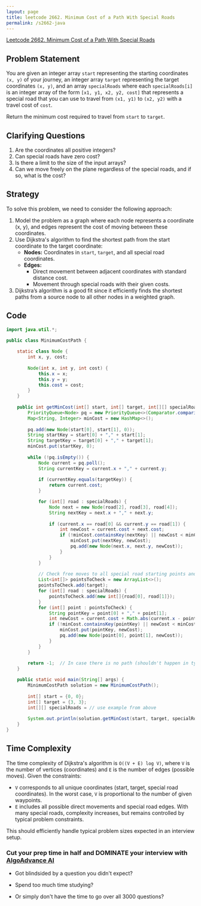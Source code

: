 ```yaml
---
layout: page
title: leetcode 2662. Minimum Cost of a Path With Special Roads
permalink: /s2662-java
---
```

[Leetcode 2662. Minimum Cost of a Path With Special Roads](https://algoadvance.github.io/algoadvance/l2662)
## Problem Statement

You are given an integer array `start` representing the starting coordinates `(x, y)` of your journey, an integer array `target` representing the target coordinates `(x, y)`, and an array `specialRoads` where each `specialRoads[i]` is an integer array of the form `[x1, y1, x2, y2, cost]` that represents a special road that you can use to travel from `(x1, y1)` to `(x2, y2)` with a travel cost of `cost`.

Return the minimum cost required to travel from `start` to `target`.

## Clarifying Questions

1. Are the coordinates all positive integers? 
2. Can special roads have zero cost?
3. Is there a limit to the size of the input arrays?
4. Can we move freely on the plane regardless of the special roads, and if so, what is the cost?

## Strategy

To solve this problem, we need to consider the following approach:

1. Model the problem as a graph where each node represents a coordinate (x, y), and edges represent the cost of moving between these coordinates.
2. Use Dijkstra's algorithm to find the shortest path from the start coordinate to the target coordinate:
   - **Nodes:** Coordinates in `start`, `target`, and all special road coordinates.
   - **Edges:**
     - Direct movement between adjacent coordinates with standard distance cost.
     - Movement through special roads with their given costs.
3. Dijkstra’s algorithm is a good fit since it efficiently finds the shortest paths from a source node to all other nodes in a weighted graph.

## Code

```java
import java.util.*;

public class MinimumCostPath {
    
    static class Node {
        int x, y, cost;
        
        Node(int x, int y, int cost) {
            this.x = x;
            this.y = y;
            this.cost = cost;
        }
    }
    
    public int getMinCost(int[] start, int[] target, int[][] specialRoads) {
        PriorityQueue<Node> pq = new PriorityQueue<>(Comparator.comparingInt(node -> node.cost));
        Map<String, Integer> minCost = new HashMap<>();
        
        pq.add(new Node(start[0], start[1], 0));
        String startKey = start[0] + "," + start[1];
        String targetKey = target[0] + "," + target[1];
        minCost.put(startKey, 0);
        
        while (!pq.isEmpty()) {
            Node current = pq.poll();
            String currentKey = current.x + "," + current.y;
            
            if (currentKey.equals(targetKey)) {
                return current.cost;
            }

            for (int[] road : specialRoads) {
                Node next = new Node(road[2], road[3], road[4]);
                String nextKey = next.x + "," + next.y;
                
                if (current.x == road[0] && current.y == road[1]) {
                    int newCost = current.cost + next.cost;
                    if (!minCost.containsKey(nextKey) || newCost < minCost.get(nextKey)) {
                        minCost.put(nextKey, newCost);
                        pq.add(new Node(next.x, next.y, newCost));
                    }
                }
            }
            
            // Check free moves to all special road starting points and target
            List<int[]> pointsToCheck = new ArrayList<>();
            pointsToCheck.add(target);
            for (int[] road : specialRoads) {
                pointsToCheck.add(new int[]{road[0], road[1]});
            }
            for (int[] point : pointsToCheck) {
                String pointKey = point[0] + "," + point[1];
                int newCost = current.cost + Math.abs(current.x - point[0]) + Math.abs(current.y - point[1]);
                if (!minCost.containsKey(pointKey) || newCost < minCost.get(pointKey)) {
                    minCost.put(pointKey, newCost);
                    pq.add(new Node(point[0], point[1], newCost));
                }
            }
        }
        
        return -1;  // In case there is no path (shouldn't happen in typical input)
    }

    public static void main(String[] args) {
        MinimumCostPath solution = new MinimumCostPath();
        
        int[] start = {0, 0};
        int[] target = {3, 3};
        int[][] specialRoads = // use example from above
        
        System.out.println(solution.getMinCost(start, target, specialRoads));  // Example output
    }
}
```

## Time Complexity

The time complexity of Dijkstra's algorithm is `O((V + E) log V)`, where `V` is the number of vertices (coordinates) and `E` is the number of edges (possible moves). Given the constraints:
- `V` corresponds to all unique coordinates (start, target, special road coordinates). In the worst case, `V` is proportional to the number of given waypoints.
- `E` includes all possible direct movements and special road edges. With many special roads, complexity increases, but remains controlled by typical problem constraints.

This should efficiently handle typical problem sizes expected in an interview setup.


### Cut your prep time in half and DOMINATE your interview with [AlgoAdvance AI](https://algoAdvance.com)

- Got blindsided by a question you didn't expect?

- Spend too much time studying?

- Or simply don't have the time to go over all 3000 questions?

